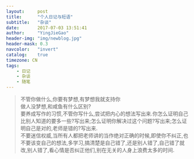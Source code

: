 ```yaml
---
layout:     post
title:      "个人日记与短语"
subtitle:   "杂谈"
date:       2017-07-03 13:51:41
author:     "YingJieGao"
header-img: "img/newblog.jpg"
header-mask: 0.3
navcolor:   "invert"
catalog:	true
timezone: CN
tags:
    - 日记
    - 杂谈
    - 随笔
---
```


> 不管你做什么,你要有梦想,有梦想我就支持你<br />
> 做人没梦想,和咸鱼有什么区别?<br />
要养成写作的习惯,不管你写什么,尝试把内心的想法写出来.你怎么证明自己比别人知道的要多一些?写出来;怎么证明你解决过这个问题?写出来;怎么证明自己是对的,老师是错的?写出来.<br />
不要迷信权威,当所有人都把老师讲的当作绝对正确的时候,即使你不纠正,也不要该变自己的想法,多学习,搞清楚是自己错了,还是别人错了,自己错了就改,别人错了,看心情是否纠正他们,别在无关的人身上浪费太多的时间.